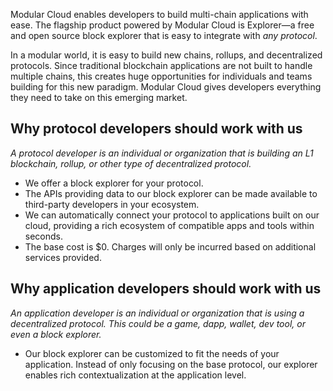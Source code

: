 Modular Cloud enables developers to build multi-chain applications with ease. The flagship product powered by Modular Cloud is Explorer—a free and open source block explorer that is easy to integrate with *any protocol*.

In a modular world, it is easy to build new chains, rollups, and decentralized protocols. Since traditional blockchain applications are not built to handle multiple chains, this creates huge opportunities for individuals and teams building for this new paradigm. Modular Cloud gives developers everything they need to take on this emerging market.




## Why protocol developers should work with us
*A protocol developer is an individual or organization that is building an L1 blockchain, rollup, or other type of decentralized protocol.*
- We offer a block explorer for your protocol.
- The APIs providing data to our block explorer can be made available to third-party developers in your ecosystem.
- We can automatically connect your protocol to applications built on our cloud, providing a rich ecosystem of compatible apps and tools within seconds.
- The base cost is $0. Charges will only be incurred based on additional services provided.

## Why application developers should work with us
*An application developer is an individual or organization that is using a decentralized protocol. This could be a game, dapp, wallet, dev tool, or even a block explorer.*
- Our block explorer can be customized to fit the needs of your application. Instead of only focusing on the base protocol, our explorer enables rich contextualization at the application level.